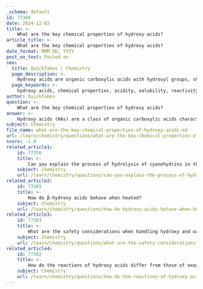 ```yaml
---
_schema: default
id: 77360
date: 2024-12-02
title: >-
    What are the key chemical properties of hydroxy acids?
article_title: >-
    What are the key chemical properties of hydroxy acids?
date_format: MMM DD, YYYY
post_on_text: Posted on
seo:
  title: QuickTakes | Chemistry
  page_description: >-
    Hydroxy acids are organic carboxylic acids with hydroxyl groups, showcasing properties such as acidity, solubility, reactivity, and exfoliation. They play crucial roles in cosmetics and pharmaceuticals for treating skin conditions and enhancing skin health.
  page_keywords: >-
    hydroxy acids, chemical properties, acidity, solubility, reactivity, exfoliation, biological activity, therapeutic applications, alpha-hydroxy acids, beta-hydroxy acids, carboxylic acids, skin care, glycolic acid, lactic acid, metabolic pathways, collagen synthesis
author: QuickTakes
question: >-
    What are the key chemical properties of hydroxy acids?
answer: >-
    Hydroxy acids (HAs) are a class of organic carboxylic acids characterized by the presence of one or more hydroxyl (-OH) groups. They are primarily classified into two categories: alpha-hydroxy acids (AHAs) and beta-hydroxy acids (BHAs). The key chemical properties of hydroxy acids include:\n\n1. **Acidity**: Hydroxy acids exhibit acidic properties due to the presence of carboxylic acid groups (-COOH). They can donate protons (H+) in aqueous solutions, making them capable of lowering pH and acting as acids.\n\n2. **Solubility**: Many hydroxy acids are soluble in water, which is a significant property that allows them to be used in various cosmetic and therapeutic applications. For example, glycolic acid and citric acid are commonly used in skin care products due to their solubility.\n\n3. **Reactivity**: Hydroxy acids can participate in various chemical reactions, including esterification and oxidation. Their hydroxyl groups can also engage in hydrogen bonding, which can influence their reactivity and interactions with other molecules.\n\n4. **Exfoliation**: AHAs, such as glycolic and lactic acids, are known for their ability to exfoliate the skin. They promote the shedding of dead skin cells by breaking down the bonds between them, which can improve skin texture and appearance.\n\n5. **Biological Activity**: Hydroxy acids play significant roles in biological processes. For instance, they are involved in metabolic pathways and can influence collagen synthesis in the skin, enhancing its firmness and elasticity.\n\n6. **Therapeutic Applications**: Hydroxy acids are widely used in dermatology and cosmetic formulations. They are effective in treating conditions like acne, photoaging, and hyperpigmentation. Their ability to stimulate collagen production and improve skin hydration makes them valuable in skin care.\n\n7. **Complex Formation**: Hydroxy acids can form complexes with other compounds, such as cyclodextrins, which can enhance their stability and efficacy in formulations.\n\nIn summary, the key chemical properties of hydroxy acids include their acidity, solubility, reactivity, exfoliating ability, biological activity, and therapeutic applications, making them important in both cosmetic and pharmaceutical industries.
subject: Chemistry
file_name: what-are-the-key-chemical-properties-of-hydroxy-acids.md
url: /learn/chemistry/questions/what-are-the-key-chemical-properties-of-hydroxy-acids
score: -1.0
related_article1:
    id: 77356
    title: >-
        Can you explain the process of hydrolysis of cyanohydrins in the preparation of hydroxy acids?
    subject: Chemistry
    url: /learn/chemistry/questions/can-you-explain-the-process-of-hydrolysis-of-cyanohydrins-in-the-preparation-of-hydroxy-acids
related_article2:
    id: 77365
    title: >-
        How do β-hydroxy acids behave when heated?
    subject: Chemistry
    url: /learn/chemistry/questions/how-do-hydroxy-acids-behave-when-heated
related_article3:
    id: 77383
    title: >-
        What are the safety considerations when handling hydroxy and oxoacids?
    subject: Chemistry
    url: /learn/chemistry/questions/what-are-the-safety-considerations-when-handling-hydroxy-and-oxoacids
related_article4:
    id: 77382
    title: >-
        How do the reactions of hydroxy acids differ from those of oxoacids?
    subject: Chemistry
    url: /learn/chemistry/questions/how-do-the-reactions-of-hydroxy-acids-differ-from-those-of-oxoacids
---
```


&nbsp;